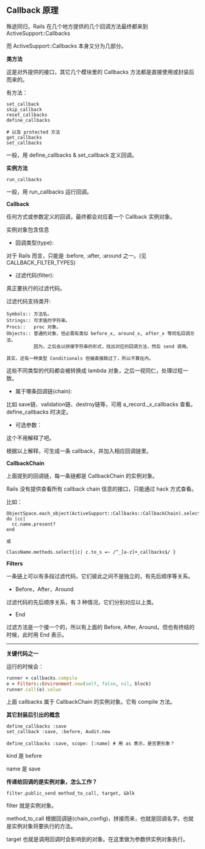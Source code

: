 ## Callback 原理

殊途同归，Rails 在几个地方提供的几个回调方法最终都来到 ActiveSupport::Callbacks

而 ActiveSupport::Callbacks 本身又分为几部分。

**类方法**

这是对外提供的接口，其它几个模块里的 Callbacks 方法都是直接使用或封装后而来的。

有方法：

```
set_callback
skip_callback
reset_callbacks
define_callbacks

# 以及 protected 方法
get_callbacks
set_callbacks
```

一般，用 define_callbacks & set_callback 定义回调。

**实例方法**

```
run_callbacks
```

一般，用 run_callbacks 运行回调。

**Callback**

任何方式或参数定义的回调，最终都会对应着一个 Callback 实例对象。

实例对象包含信息

- 回调类型(type): 

对于 Rails 而言，只能是 :before, :after, :around 之一。(见 CALLBACK_FILTER_TYPES)

- 过滤代码(filter): 

真正要执行的过滤代码。

过滤代码支持类开:

```
Symbols:: 方法名。
Strings:: 可求值的字符串。
Procs::   proc 对象。
Objects:: 普通的对象，但必需有类似 before_x, around_x, after_x 等同名回调方法。
          因为，之后会以拼接字符串的形式，找出对应的回调方法，然后 send 调用。

其实，还有一种类型 Conditionals 但被直接跳过了，所以不算在内。
```

这些不同类型的代码都会被转换成 lambda 对象，之后一视同仁，处理过程一致。

- 属于哪条回调链(chain): 

比如 save链、validation链、destroy链等，可用 a_record._x_callbacks 查看。define_callbacks 时决定。

- 可选参数：

这个不用解释了吧。

根据以上解释，可生成一条 callback，并加入相应回调链里。

**CallbackChain**

上面提到的回调链，每一条链都是 CallbackChain 的实例对象。

Rails 没有提供查看所有 callback chain 信息的接口，只能通过 hack 方式查看。

比如：

```
ObjectSpace.each_object(ActiveSupport::Callbacks::CallbackChain).select do |cc|
  cc.name.present?
end

或

ClassName.methods.select{|c| c.to_s =~ /^_[a-z]+_callbacks$/ }
```

**Filters**

一条链上可以有多段过滤代码，它们彼此之间不是独立的，有先后顺序等关系。

- Before，After，Around

过滤代码的先后顺序关系，有 3 种情况，它们分别对应以上类。

- End

过滤方法是一个接一个的，所以有上面的 Before, After, Around。但也有终结的时候，此时用 End 表示。

---

**关键代码之一**

运行的时候会：

```ruby
runner = callbacks.compile
e = Filters::Environment.new(self, false, nil, block)
runner.call(e).value
```

上面 callbacks 属于 CallbackChain 的实例对象。它有 compile 方法。

**其它封装后引出的概念**

```
define_callbacks :save
set_callback :save, :before, Audit.new

define_callbacks :save, scope: [:name] # 用 as 表示，是否更形象？
```

kind 是 before

name 是 save

**传递给回调的是实例对象，怎么工作？**

```
filter.public_send method_to_call, target, &blk
```

filter 就是实例对象。

method_to_call 根据回调链(chain_config)，拼接而来，也就是回调名字。也就是实例对象将要执行的方法。

target 也就是调用回调时会影响到的对象。在这里做为参数供实例对象执行。
